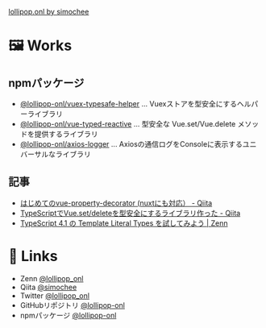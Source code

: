 [lollipop.onl by simochee](assets/logo.svg)

# 🖼 Works

## npmパッケージ

* [@lollipop-onl/vuex-typesafe-helper](https://www.npmjs.com/package/@lollipop-onl/vuex-typesafe-helper) ... Vuexストアを型安全にするヘルパーライブラリ
* [@lollipop-onl/vue-typed-reactive](https://www.npmjs.com/package/@lollipop-onl/vue-typed-reactive) ... 型安全な Vue.set/Vue.delete メソッドを提供するライブラリ
* [@lollipop-onl/axios-logger](https://www.npmjs.com/package/@lollipop-onl/axios-logger) ... Axiosの通信ログをConsoleに表示するユニバーサルなライブラリ

## 記事

* [はじめてのvue-property-decorator (nuxtにも対応） - Qiita](https://qiita.com/simochee/items/e5b77af4aa36bd0f32e5)
* [TypeScriptでVue.set/deleteを型安全にするライブラリ作った - Qiita](https://qiita.com/simochee/items/89f4b17fe971b4571961)
* [TypeScript 4.1 の Template Literal Types を試してみよう | Zenn](https://zenn.dev/lollipop_onl/articles/ef532c02fc51db20d832)

# 🔗 Links

* Zenn [@lollipop_onl](https://zenn.dev/lollipop_onl)
* Qiita [@simochee](https://qiita.com/simochee)
* Twitter [@lollipop_onl](https://twitter.com/lollipop_onl)
* GitHubリポジトリ [@lollipop-onl](https://github.com/lollipop-onl)
* npmパッケージ [@lollipop-onl](https://www.npmjs.com/~lollipop-onl)
